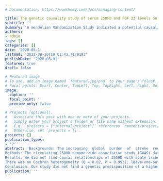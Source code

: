 ```yaml
---
# Documentation: https://wowchemy.com/docs/managing-content/

title: The genetic causality study of serum 25OHD and FGF 23 levels on ischemic stroke
subtitle: ''
summary: 'A mendelian Randomization Study indicated a potential causality of FGF23 upon the large-artery atherosclerotic stroke, which might partly explain the epidemiological association of Vitamin D and ischemic stroke'
authors:
- admin
tags: []
categories: []
date: '2020-05-1'
lastmod: '2022-08-26T10:02:43.717919Z'
publishDate: '2020-05-01'
featured: true
draft: false

# Featured image
# To use, add an image named `featured.jpg/png` to your page's folder.
# Focal points: Smart, Center, TopLeft, Top, TopRight, Left, Right, BottomLeft, Bottom, BottomRight.
image:
  caption: ''
  focal_point: ''
  preview_only: false

# Projects (optional).
#   Associate this post with one or more of your projects.
#   Simply enter your project's folder or file name without extension.
#   E.g. `projects = ["internal-project"]` references `content/project/deep-learning/index.md`.
#   Otherwise, set `projects = []`.
projects: []
publication_types:
- '7'
abstract: 'Backgrounds:	The	increasing	global	burden	of	stroke	requires	a	more comprehensive approach for disease prevention; whether the modifiable vitamin D has protective effects on ischemic stroke or subtypes remains a question. Fibroblast growth factor 23 (FGF23) is an emerging independent risk factor on cardiovascular diseases, but its association with ischemic stroke are not consistent. Besides, the causalities between FGF23 and ischemic stroke or subtypes are unclear. Considering the crucial role of FGF23 on vitamin D levels through inhibiting activation and promoting degradation, the function of FGF23 was thought partly dependent on its effects on vitamin D. Thus, vitamin D supplements may benefit for specific groups. Objective: We applied the Mendelian randomization (MR) framework to infer the causalities of circulating vitamin D (25OHD, 25-hydroxyvitamin D) levels and FGF23 levels on ischemic stroke and subtypes, to investigate potential effects of vitamin D supplement among different groups.
Methods: The circulating 25OHD genome-wide association study (GWAS) data (N=417,580，the white British group) from the UK BioBank, 5 SNPs from a seven cohort GWAS meta-study associated with serum FGF23 levels, and the summary statistics of acute ischemic stroke (34,217 cases, 406,111 controls) and subtypes in MEGASTROKE study (European ancestry) were chosen to construct instrumental variants. We filtered genetic variants by association (P < 5.0E-08), linkage disequilibrium (LD r2 < 0.1), possible pleiotropic associations and instrument strength. The inverse-variance weighted method (MR-IVW) was picked to investigate the causal relationship of 25OHD and FGF23 levels on ischemic stroke or subtypes. The weighted-median method (MR-WME), Cochran’Q, and the leave-one-out analysis were employed to evaluate the robustness of causal estimates. Moreover, the Egger intercept test and the PRESSO (Pleiotropy RESidual Sum and Outlier) test were utilized on sensitive analysis for potential horizontal pleiotropies; and the MR-Steiger method was utilized to evaluate the vertical direction of the causal estimate. Furthermore, we calculate the power of the causal estimate.
Results: We did not find causal relationships of 25OHD with acute ischemic stroke (AIS) or subtypes. This study used 60 filtered instrument variables to estimate (MR-IVW) an OR (Odds Ratio) of 1.02 for acute ischemic stroke with a 95% confidence interval (95%CI) of 0.94-1.12, and 0.94 OR (95% CI 0.76-1.16) for large artery atherosclerotic stroke (LAS) per SD (standard deviation) increased 25OHD. Three instruments passed the filtering. There were no causal relationships of FGF23 on acute ischemic stroke (MR-IVW; 0.90 OR, 95%CI 0.74-1.09; P = 0.271). We found a suggestive genetic causal association of FGF23 on LAS (MR-IVW; 1.74 OR, 95% CI 1.08-2.81), and the MR-WME result was 1.76 OR (95% CI 1.04-2.99).
There was no Cochran heterogeneity (Q = 0.02, P = 0.993); leave-one-out analysis showed that the effects of each genetic variables on causal estimate were perturbations (-0.13% to 5.8%), and the validated variant near the CYP24A1 gene drove the causal association of FGF23 and LAS. No horizontal pleiotropy was found (MR-Egger intercept -0.001, P = 0.145), and the causal direction was FGF23 to LAS with no conflict (MR-Steiger, P = 3.20 × 10 -14). Three genetic instruments accounted for 0.53% circulating FGF23 levels, and the causal estimate power of FGF23 on LAS was 94%.
Conclusion: Our study did not find a genetic predisposition of a higher circulating 25OHD associated with a lower risk of acute ischemic stroke or subtypes; thus, we neither support nor reject vitamin D supplementation in the general population. We found a genetic predisposition of increased FGF23 associated with a higher risk of large arterial atherosclerotic stroke. Our results suggested a beneficial effect of vitamin D supplements in people with a high risk of LAS (like intracranial atherosclerosis). Further studies should investigate the associated mechanisms of FGF23 in LAS, and the roles of vitamin D and αKlotho in the association of FGF23 and LAS.'
publication: ''
---
```

